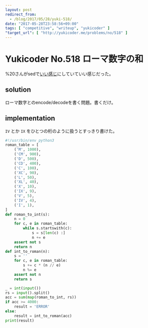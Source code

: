 ```yaml
---
layout: post
redirect_from:
  - /blog/2017/05/28/yuki-518/
date: "2017-05-28T23:58:56+09:00"
tags: [ "competitive", "writeup", "yukicoder" ]
"target_url": [ "http://yukicoder.me/problems/no/518" ]
---
```


# Yukicoder No.518 ローマ数字の和

%20さんがsedで[いい感じ](http://yukicoder.me/submissions/175724)にしていていい感じだった。

## solution

ローマ数字とのencode/decodeを書く問題。書くだけ。

## implementation

`IV` とか `IX` をひとつの桁のように扱うとすっきり書けた。

``` python
#!/usr/bin/env python3
roman_table = [
    ('M', 1000),
    ('CM', 900),
    ('D', 500),
    ('CD', 400),
    ('C', 100),
    ('XC', 90),
    ('L', 50),
    ('XL', 40),
    ('X', 10),
    ('IX', 9),
    ('V', 5),
    ('IV', 4),
    ('I', 1),
]
def roman_to_int(s):
    n = 0
    for c, e in roman_table:
        while s.startswith(c):
            s = s[len(c) :]
            n += e
    assert not s
    return n
def int_to_roman(n):
    s = ''
    for c, e in roman_table:
        s += c * (n // e)
        n %= e
    assert not n
    return s

_ = int(input())
rs = input().split()
acc = sum(map(roman_to_int, rs))
if acc >= 4000:
    result = 'ERROR'
else:
    result = int_to_roman(acc)
print(result)
```
